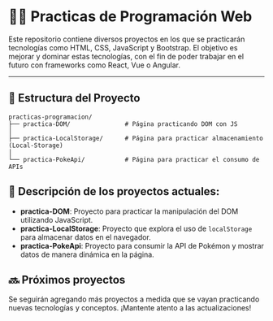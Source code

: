 # 👨‍💻 **Practicas de Programación Web**

Este repositorio contiene diversos proyectos en los que se practicarán tecnologías como HTML, CSS, JavaScript y Bootstrap. El objetivo es mejorar y dominar estas tecnologías, con el fin de poder trabajar en el futuro con frameworks como React, Vue o Angular.

---

## 🚀 **Estructura del Proyecto**

```plaintext
practicas-programacion/
├── practica-DOM/               # Página practicando DOM con JS
│     
├── practica-LocalStorage/      # Página para practicar almacenamiento (Local-Storage)
│       
└── practica-PokeApi/           # Página para practicar el consumo de APIs
```

## 📝 **Descripción de los proyectos actuales:**

- **practica-DOM**: Proyecto para practicar la manipulación del DOM utilizando JavaScript.
- **practica-LocalStorage**: Proyecto que explora el uso de `localStorage` para almacenar datos en el navegador.
- **practica-PokeApi**: Proyecto para consumir la API de Pokémon y mostrar datos de manera dinámica en la página.

## 🔜 **Próximos proyectos**

Se seguirán agregando más proyectos a medida que se vayan practicando nuevas tecnologías y conceptos. ¡Mantente atento a las actualizaciones!
